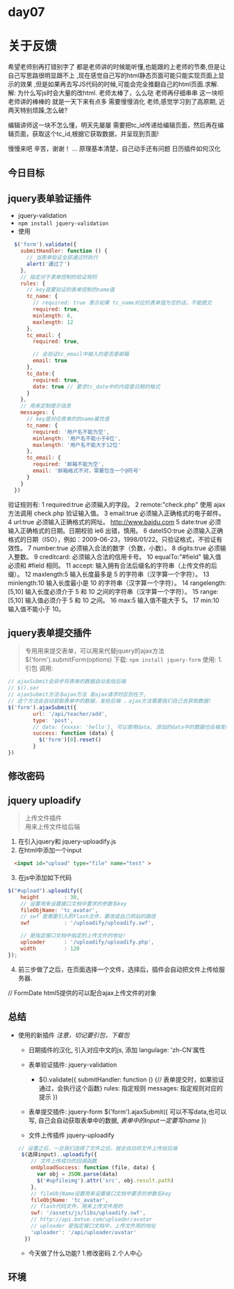 # day07
# 关于反馈
  希望老师别再打错别字了
  都是老师讲的时候能听懂,也能跟的上老师的节奏,但是让自己写思路很明显跟不上
  ,现在感觉自己写的html静态页面可能只能实现页面上显示的效果
  ,但是如果再去写JS代码的时候,可能会完全推翻自己的html页面.求解.
  解: 为什么写js时会大量的改html.
  老师太棒了，么么哒
  老师再仔细串串 这一块呗
  老师讲的棒棒的 就是一天下来有点多 需要慢慢消化
  老师,感觉学习到了高原期, 近两天特别烦躁,怎么破?
  > 

  编辑讲师这一块不怎么懂，明天先屡屡
  需要把tc_id传递给编辑页面，然后再在编辑页面，获取这个tc_id,根据它获取数据，并呈现到页面!

  慢慢来吧
  辛苦，谢谢！ 
  ...
  原理基本清楚，自己动手还有问题
  日历插件如何汉化
  
## 今日目标
## jquery表单验证插件
- jquery-validation
- `npm install jquery-validation`
- 使用

```js
  $('form').validate({
    submitHandler: function () {
      // 当表单验证全部通过时执行
      alert('通过了')
    },
    // 指定对于表单控制的验证规则
    rules: {
      // key是要验证的表单控制的name值
      tc_name: {
        // required: true 表示如果 tc_name对应的表单值为空的话，不能提交
        required: true,
        minlength: 6,
        maxlength: 12
      },
      tc_email: {
        required: true,

        // 会验证tc_email中输入的是否是邮箱
        email: true
      },
      tc_date:{
        required: true,
        date: true // 要求tc_date中的内容是日期的格式
      }
    },
    // 用来定制提示信息
    messages: {
      // key是对应表单的的name属性值
      tc_name: {
        required: '用户名不能为空',
        minlength: '用户名不能小于6位',
        maxlength: '用户名不能大于12位'
      },
      tc_email: {
        required: '邮箱不能为空',
        email: '邮箱格式不对，需要包含一个@符号'
      }
    }
  })
```

验证规则有: 
  1	required:true	必须输入的字段。
  2	remote:"check.php"	使用 ajax 方法调用 check.php 验证输入值。
  3	email:true	必须输入正确格式的电子邮件。
  4	url:true	必须输入正确格式的网址。 http://www.baidu.com
  5	date:true	必须输入正确格式的日期。日期校验 ie6 出错，慎用。
  6	dateISO:true	必须输入正确格式的日期（ISO），例如：2009-06-23，1998/01/22。只验证格式，不验证有效性。
  7	number:true	必须输入合法的数字（负数，小数）。
  8	digits:true	必须输入整数。
  9	creditcard:	必须输入合法的信用卡号。
  10	equalTo:"#field"	输入值必须和 #field 相同。
  11	accept:	输入拥有合法后缀名的字符串（上传文件的后缀）。
  12	maxlength:5	输入长度最多是 5 的字符串（汉字算一个字符）。
  13	minlength:10	输入长度最小是 10 的字符串（汉字算一个字符）。
  14	rangelength:[5,10]	输入长度必须介于 5 和 10 之间的字符串（汉字算一个字符）。
  15	range:[5,10]	输入值必须介于 5 和 10 之间。
  16	max:5	输入值不能大于 5。
  17	min:10	输入值不能小于 10。

## jquery表单提交插件
> 专用用来提交表单，可以用来代替jquery的ajax方法
> $('form').submitForm(options)
> 下载: `npm install jquery-form`
> 使用: 
1.引包
调用:
```js
// ajaxSubmit会异步将表单的数据自动发给后端
// $().ser
// ajaxSubmit方法与ajax方法 发ajax请求时区别在于,
// 这个方法会自动获取表单中的数据，发给后端 ，ajax方法需要我们自己去获取数据!
$('form').ajaxSubmit({
        url: '/api/teacher/add',
        type: 'post',
        // data: {xxxxx: 'hello'}, 可以使用data, 添加的data中的数据也会被发给后端
        success: function (data) {
          $('form')[0].reset()
        }
})
```

## 修改密码


## jquery uploadify
> 上传文件插件  
> 用来上传文件给后端  
1. 在引入jquery和 jquery-uploadify.js
2. 在html中添加一个input
```html
  <input id="upload" type="file" name="test" >
```
3. 在js中添加如下代码
  ```js
  $("#upload").uploadify({
      height        : 30,
      // 设置用来设置接口文档中要求的参数名key
      fileObjName: 'tc_avatar',
      // swf 是需要引入的flash文件，要改成自己网站的路径
      swf           : '/uploadify/uploadify.swf',

      // 是指定接口文档中指定的上传文件的地址!
      uploader      : '/uploadify/uploadify.php',
      width         : 120
  });
  ```
4. 前三步做了之后，在页面选择一个文件，选择后，插件会自动把文件上传给服务器.


// FormDate html5提供的可以配合ajax上传文件的对象



## 总结
- 使用的新插件
  *注意，切记要引包，下载包*
  + 日期插件的汉化, 引入对应中文的js, 添加 langulage: 'zh-CN'属性
  + 表单验证插件: jquery-validation
    * $().validate({
      submitHandler: function () {// 表单提交时，如果验证通过，会执行这个函数}
      rules: 指定规则
      messages: 指定规则对应的提示
    })
  + 表单提交插件: jquery-form
    $('form').ajaxSubmit({
      可以不写data,也可以写,
      自己会自动获取表单中的数据, *表单中的input一定要写name*
    })

  + 文件上传插件 jquery-uploadify
  ```js
  // 设置之后，一旦我们选择了文件之后，就会自动将文件上传给后端
   $(选择input)..uploadify({
      // 文件上传成功的回调函数
      onUploadSuccess: function (file, data) {
        var obj = JSON.parse(data)
        $('#upfileimg').attr('src', obj.result.path)
      },
      // fileObjName设置用来设置接口文档中要求的参数名key
      fileObjName: 'tc_avatar',
      // flash代码文件，用来上传文件用的
      swf: '/assets/js/libs/uploadify.swf',
      // http://api.botue.com/uploader/avatar
      // uploader 是指定接口文档中，上传文件用的地址
      'uploader': '/api/uploader/avatar'
    })
  ```
  
  + 今天做了什么功能?
  1.修改密码
  2.个人中心

## 环境
<!--找我-->

<!--坚持-->
<!--信心-->